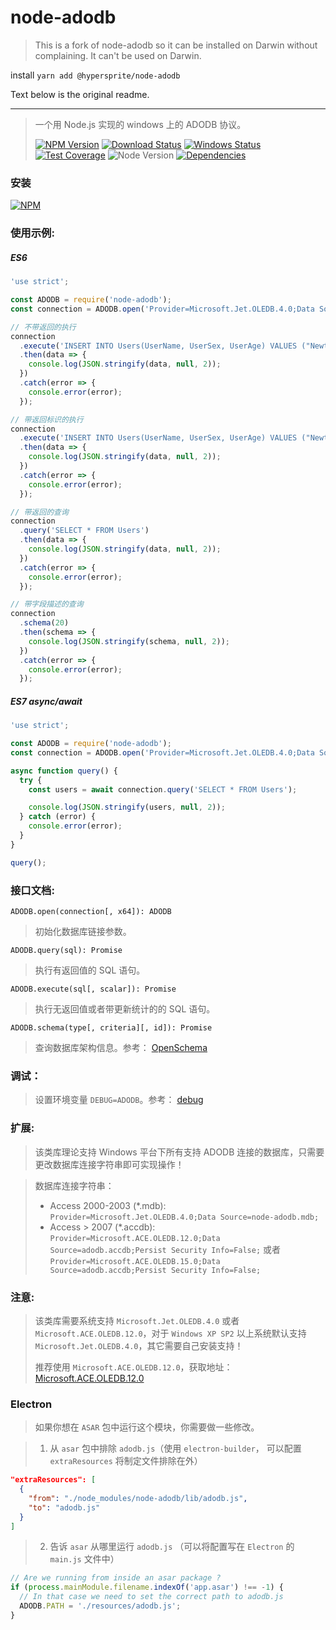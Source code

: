 # node-adodb

> This is a fork of node-adodb so it can be installed on Darwin without complaining. It can't be used on Darwin.

install `yarn add @hypersprite/node-adodb`

Text below is the original readme.

---

> 一个用 Node.js 实现的 windows 上的 ADODB 协议。
>
> [![NPM Version][npm-image]][npm-url]
> [![Download Status][download-image]][npm-url]
> [![Windows Status][appveyor-image]][appveyor-url]
> [![Test Coverage][coveralls-image]][coveralls-url]
> ![Node Version][node-image]
> [![Dependencies][david-image]][david-url]

### 安装

[![NPM](https://nodei.co/npm/node-adodb.png)](https://nodei.co/npm/node-adodb/)

### 使用示例:

##### ES6

```js
'use strict';

const ADODB = require('node-adodb');
const connection = ADODB.open('Provider=Microsoft.Jet.OLEDB.4.0;Data Source=node-adodb.mdb;');

// 不带返回的执行
connection
  .execute('INSERT INTO Users(UserName, UserSex, UserAge) VALUES ("Newton", "Male", 25)')
  .then(data => {
    console.log(JSON.stringify(data, null, 2));
  })
  .catch(error => {
    console.error(error);
  });

// 带返回标识的执行
connection
  .execute('INSERT INTO Users(UserName, UserSex, UserAge) VALUES ("Newton", "Male", 25)', 'SELECT @@Identity AS id')
  .then(data => {
    console.log(JSON.stringify(data, null, 2));
  })
  .catch(error => {
    console.error(error);
  });

// 带返回的查询
connection
  .query('SELECT * FROM Users')
  .then(data => {
    console.log(JSON.stringify(data, null, 2));
  })
  .catch(error => {
    console.error(error);
  });

// 带字段描述的查询
connection
  .schema(20)
  .then(schema => {
    console.log(JSON.stringify(schema, null, 2));
  })
  .catch(error => {
    console.error(error);
  });
```

##### ES7 async/await

```js
'use strict';

const ADODB = require('node-adodb');
const connection = ADODB.open('Provider=Microsoft.Jet.OLEDB.4.0;Data Source=node-adodb.mdb;');

async function query() {
  try {
    const users = await connection.query('SELECT * FROM Users');

    console.log(JSON.stringify(users, null, 2));
  } catch (error) {
    console.error(error);
  }
}

query();
```

### 接口文档:

`ADODB.open(connection[, x64]): ADODB`

> 初始化数据库链接参数。

`ADODB.query(sql): Promise`

> 执行有返回值的 SQL 语句。

`ADODB.execute(sql[, scalar]): Promise`

> 执行无返回值或者带更新统计的的 SQL 语句。

`ADODB.schema(type[, criteria][, id]): Promise`

> 查询数据库架构信息。参考： [OpenSchema](https://docs.microsoft.com/zh-cn/sql/ado/reference/ado-api/openschema-method)

### 调试：

> 设置环境变量 `DEBUG=ADODB`。参考： [debug](https://github.com/visionmedia/debug)

### 扩展:

> 该类库理论支持 Windows 平台下所有支持 ADODB 连接的数据库，只需要更改数据库连接字符串即可实现操作！

> 数据库连接字符串：
>
> - Access 2000-2003 (\*.mdb): `Provider=Microsoft.Jet.OLEDB.4.0;Data Source=node-adodb.mdb;`
> - Access > 2007 (\*.accdb): `Provider=Microsoft.ACE.OLEDB.12.0;Data Source=adodb.accdb;Persist Security Info=False;` 或者   `Provider=Microsoft.ACE.OLEDB.15.0;Data Source=adodb.accdb;Persist Security Info=False;`

### 注意:

> 该类库需要系统支持 `Microsoft.Jet.OLEDB.4.0` 或者 `Microsoft.ACE.OLEDB.12.0`，对于 `Windows XP SP2` 以上系统默认支持 `Microsoft.Jet.OLEDB.4.0`，其它需要自己安装支持！
>
> 推荐使用 `Microsoft.ACE.OLEDB.12.0`，获取地址： [Microsoft.ACE.OLEDB.12.0](https://www.microsoft.com/zh-CN/download/details.aspx?id=13255)

### Electron

> 如果你想在 `ASAR` 包中运行这个模块，你需要做一些修改。

> 1. 从 `asar` 包中排除 `adodb.js`（使用 `electron-builder`， 可以配置 `extraResources` 将制定文件排除在外）

```json
"extraResources": [
  {
    "from": "./node_modules/node-adodb/lib/adodb.js",
    "to": "adodb.js"
  }
]
```

> 2. 告诉 `asar` 从哪里运行 `adodb.js` （可以将配置写在 `Electron` 的 `main.js` 文件中）

```javascript
// Are we running from inside an asar package ?
if (process.mainModule.filename.indexOf('app.asar') !== -1) {
  // In that case we need to set the correct path to adodb.js
  ADODB.PATH = './resources/adodb.js';
}
```

[npm-image]: https://img.shields.io/npm/v/node-adodb.svg?style=flat-square
[npm-url]: https://www.npmjs.org/package/node-adodb
[download-image]: https://img.shields.io/npm/dm/node-adodb.svg?style=flat-square
[appveyor-image]: https://img.shields.io/appveyor/ci/nuintun/node-adodb/master.svg?style=flat-square&label=windows
[appveyor-url]: https://ci.appveyor.com/project/nuintun/node-adodb
[coveralls-image]: http://img.shields.io/coveralls/nuintun/node-adodb/master.svg?style=flat-square
[coveralls-url]: https://coveralls.io/r/nuintun/node-adodb?branch=master
[david-image]: https://img.shields.io/david/nuintun/node-adodb.svg?style=flat-square
[david-url]: https://david-dm.org/nuintun/node-adodb
[node-image]: https://img.shields.io/node/v/node-adodb.svg?style=flat-square
